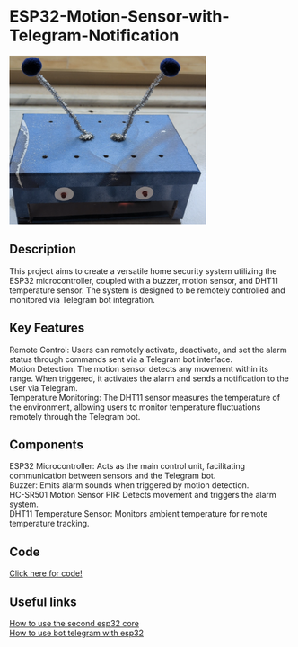 # ESP32-Motion-Sensor-with-Telegram-Notification

<img src="images/Motion_sensor_smart.png" alt="Motion sensor smart" style="width:350px;height:300px;">

## Description

This project aims to create a versatile home security system utilizing the ESP32 microcontroller, coupled with a buzzer, motion sensor, and DHT11 temperature sensor. The system is designed to be remotely controlled and monitored via Telegram bot integration.

## Key Features

Remote Control: Users can remotely activate, deactivate, and set the alarm status through commands sent via a Telegram bot interface.<br>
Motion Detection: The motion sensor detects any movement within its range. When triggered, it activates the alarm and sends a notification to the user via Telegram.<br>
Temperature Monitoring: The DHT11 sensor measures the temperature of the environment, allowing users to monitor temperature fluctuations remotely through the Telegram bot.

## Components

ESP32 Microcontroller: Acts as the main control unit, facilitating communication between sensors and the Telegram bot.<br>
Buzzer: Emits alarm sounds when triggered by motion detection.<br>
HC-SR501 Motion Sensor PIR: Detects movement and triggers the alarm system.<br>
DHT11 Temperature Sensor: Monitors ambient temperature for remote temperature tracking.

## Code

[Click here for code!](Code.ino)

## Useful links

[How to use the second esp32 core](https://www.circuitstate.com/tutorials/how-to-write-parallel-multitasking-applications-for-esp32-using-freertos-arduino/)<br>
[How to use bot telegram with esp32](https://www.youtube.com/watch?v=TOxzQSdivVI)

